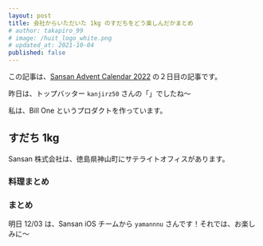 ```yaml
---
layout: post
title: 会社からいただいた 1kg のすだちをどう楽しんだかまとめ
# author: takapiro_99
# image: /huit_logo_white.png
# updated_at: 2021-10-04
published: false
---
```


この記事は、[Sansan Advent Calendar 2022](https://adventar.org/calendars/7384) の２日目の記事です。

昨日は、トップバッター `kanjirz50` さんの「」でしたね〜 <!-- TODO -->

私は、Bill One というプロダクトを作っています。<!-- などなど。 -->

<!-- TODO -->

## すだち 1kg

Sansan 株式会社は、徳島県神山町にサテライトオフィスがあります。

<!-- https://jp.corp-sansan.com/news/2013/130116_2712.html -->
<!-- すだちを1kgもらったはなし。 -->

### 料理まとめ

<!-- TODO -->

<!-- コラム・かぼすとすだちの違い -->

<!--
写真ないけどシリーズ
- すだちソーダ
- カツオのたたきにすだち
- すだち水（水筒に入れて）
 -->

### まとめ

<!-- TODO -->

明日 12/03 は、Sansan iOS チームから `yamannnu` さんです！それでは、お楽しみに〜
